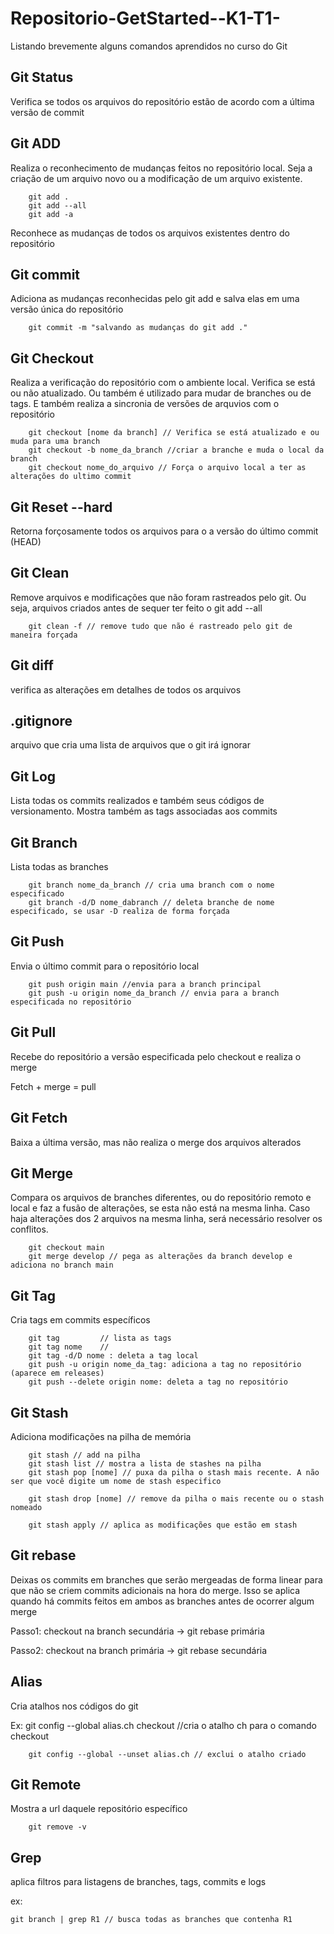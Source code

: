 # Repositorio-GetStarted--K1-T1-

Listando brevemente alguns comandos aprendidos no curso do Git

## Git Status
Verifica se todos os arquivos do repositório estão de acordo com a última versão de commit

## Git ADD

Realiza o reconhecimento de mudanças feitos no repositório local. Seja a criação de um arquivo novo ou a modificação de um arquivo existente.

        git add . 
        git add --all
        git add -a

Reconhece as mudanças de todos os arquivos existentes dentro do repositório

## Git commit

Adiciona as mudanças reconhecidas pelo git add e salva elas em uma versão única do repositório

        git commit -m "salvando as mudanças do git add ."

## Git Checkout
Realiza a verificação do repositório com o ambiente local. Verifica se está ou não atualizado. Ou também é utilizado para mudar de branches ou de tags. E também realiza a sincronia de versões de arquvios com o repositório

        git checkout [nome da branch] // Verifica se está atualizado e ou muda para uma branch
        git checkout -b nome_da_branch //criar a branche e muda o local da branch
        git checkout nome_do_arquivo // Força o arquivo local a ter as alterações do ultimo commit

## Git Reset --hard

Retorna forçosamente todos os arquivos para o a versão do último commit (HEAD)

## Git Clean
Remove arquivos e modificações que não foram rastreados pelo git. Ou seja, arquivos criados antes de sequer ter feito o git add --all

        git clean -f // remove tudo que não é rastreado pelo git de maneira forçada

## Git diff

verifica as alterações em detalhes de todos os arquivos

## .gitignore

arquivo que cria uma lista de arquivos que o git irá ignorar

## Git Log

Lista todas os commits realizados e também seus códigos de versionamento. Mostra também as tags associadas aos commits

## Git Branch
Lista todas as branches

        git branch nome_da_branch // cria uma branch com o nome especificado
        git branch -d/D nome_dabranch // deleta branche de nome especificado, se usar -D realiza de forma forçada

## Git Push

Envia o último commit para o repositório local

        git push origin main //envia para a branch principal
        git push -u origin nome_da_branch // envia para a branch especificada no repositório

## Git Pull

Recebe do repositório a versão especificada pelo checkout e realiza o merge

Fetch + merge = pull

## Git Fetch

Baixa a última versão, mas não realiza o merge dos arquivos alterados

## Git Merge

Compara os arquivos de branches diferentes, ou do repositório remoto e local e faz a fusão de alterações, se esta não está na mesma linha. Caso haja alterações dos 2 arquivos na mesma linha, será necessário resolver os conflitos.

        git checkout main
        git merge develop // pega as alterações da branch develop e adiciona no branch main


## Git Tag

Cria tags em commits específicos

        git tag         // lista as tags
        git tag nome    //
        git tag -d/D nome : deleta a tag local
        git push -u origin nome_da_tag: adiciona a tag no repositório (aparece em releases)
        git push --delete origin nome: deleta a tag no repositório

## Git Stash

Adiciona modificações na pilha de memória

        git stash // add na pilha
        git stash list // mostra a lista de stashes na pilha
        git stash pop [nome] // puxa da pilha o stash mais recente. A não ser que você digite um nome de stash especifico

        git stash drop [nome] // remove da pilha o mais recente ou o stash nomeado

        git stash apply // aplica as modificações que estão em stash

## Git rebase

Deixas os commits em branches que serão mergeadas de forma linear para que não se criem commits adicionais na hora do merge. Isso se aplica quando há commits feitos em ambos as branches antes de ocorrer algum merge

Passo1: checkout na branch secundária -> git rebase primária

Passo2: checkout na branch primária -> git rebase secundária

## Alias

Cria atalhos nos códigos do git

Ex:
        git config --global alias.ch checkout //cria o atalho ch para o comando checkout

        git config --global --unset alias.ch // exclui o atalho criado

## Git Remote
Mostra a url daquele repositório específico

        git remove -v

## Grep
aplica filtros para listagens de branches, tags, commits e logs

ex:

    git branch | grep R1 // busca todas as branches que contenha R1








